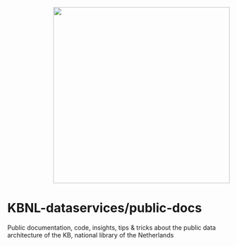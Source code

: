 <image src="images/logos/KB_Nationale-Bibliotheek_Logo_RGB-Zwart-EN.jpg" width="400" align="right"/><br clear="all"/>

# KBNL-dataservices/public-docs

Public documentation, code, insights, tips & tricks about the public data architecture of the KB, national library of the Netherlands 
